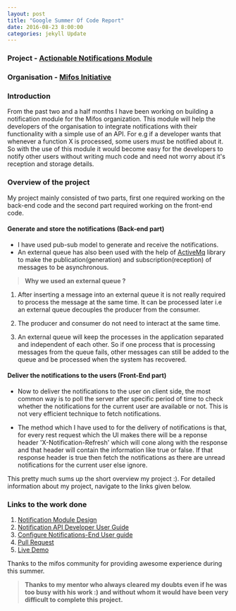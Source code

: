 ```yaml
---
layout: post
title: "Google Summer Of Code Report"
date: 2016-08-23 8:00:00
categories: jekyll Update
---
```


### Project - [Actionable Notifications Module](https://docs.google.com/document/d/1RIC_PevVgzE2LTzb5qLSaVXJmRKv9P4R8RkqQX_DdRs/edit?usp=sharing)

### Organisation - [Mifos Initiative](http://mifos.org/)

### Introduction

From the past two and a half months I have been working on building a notification module for the Mifos organization. This module will help the developers of the organisation to integrate notifications with their functionality with a simple use of an API. For e.g if a developer wants that whenever a function X is processed, some users must be notified about it. So with the use of this module it would become easy for the developers to notify other users without writing much code and need not worry about it's reception and storage details.

### Overview of the project

My project mainly consisted of two parts, first one required working on the back-end code and the second part required working on the front-end code.

#### Generate and store the notifications (Back-end part)

- I have used pub-sub model to generate and receive the notifications.
- An external queue has also been used with the help of [ActiveMq](http://activemq.apache.org/) library to make the publication(generation) and subscription(reception) of messages to be asynchronous.

 > **Why we used an external queue ?**

1. After inserting a message into an external queue it is not really required to process the message at the same time. It can be processed later i.e an external queue decouples the producer from the consumer.

2. The producer and consumer do not need to interact at the same time.

3.  An external queue will keep the processes in the application separated and independent of each other. So if one process that is processing messages from the queue fails, other messages can still be added to the queue and be processed when the system has recovered.

#### Deliver the notifications to the users (Front-End part)

- Now to deliver the notifications to the user on client side, the most common way is to poll the server after specific period of time to check whether the notifications for the current user are available or not. This is not very efficient technique to fetch notifications.

- The method which I have used to for the delivery of notifications is that, for every rest request which the UI makes there will be a reponse header 'X-Notification-Refresh' which will cone along with the response and that header will contain the information like true or false. If that response header is true then fetch the notifications as there are unread notifications for the current user else ignore.

This pretty much sums up the short overview my project :). For detailed information about my project, navigate to the links given below.

### Links to the work done

1. [Notification Module Design](https://mifosforge.jira.com/wiki/pages/viewpage.action?pageId=133070890)
2. [Notification API Developer User Guide](https://mifosforge.jira.com/wiki/display/MDZ/Notification+API+Developer+User+Guide)
3. [Configure Notifications-End User guide](https://mifosforge.jira.com/wiki/display/docs/Configure+Notifications)
4. [Pull Request](https://github.com/apache/incubator-fineract/pull/178)
5. [Live Demo](https://www.dropbox.com/s/hefwvnvnziegatd/final.mp4?dl=0)

Thanks to the mifos community for providing awesome experience during this summer.


> **Thanks to my mentor who always cleared my doubts even if he was too busy with his work :) and without whom it would have been very difficult to complete this project.**














